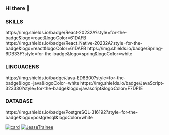 ### Hi there 👋

<!--
**JesseTrainee/JesseTrainee** is a ✨ _special_ ✨ repository because its `README.md` (this file) appears on your GitHub profile.

Here are some ideas to get you started:

[![card](https://github-readme-stats.vercel.app/api?username=JesseTrainee&theme=default)](https://github.com/JesseTrainee/)
- 🌱 I’m currently learning ...
- 👯 I’m looking to collaborate on ...
- 🤔 I’m looking for help with ...
- 💬 Ask me about ...
- 📫 How to reach me: ...
- 😄 Pronouns: ...
- ⚡ Fun fact: ...
-->
<h3>SKILLS</h3>
https://img.shields.io/badge/React-20232A?style=for-the-badge&logo=react&logoColor=61DAFB
https://img.shields.io/badge/React_Native-20232A?style=for-the-badge&logo=react&logoColor=61DAFB
https://img.shields.io/badge/Spring-6DB33F?style=for-the-badge&logo=spring&logoColor=white

<h3>LINGUAGENS</h3>
https://img.shields.io/badge/Java-ED8B00?style=for-the-badge&logo=java&logoColor=white
https://img.shields.io/badge/JavaScript-323330?style=for-the-badge&logo=javascript&logoColor=F7DF1E

<H3>DATABASE</H3>
https://img.shields.io/badge/PostgreSQL-316192?style=for-the-badge&logo=postgresql&logoColor=white

[![card](https://github-readme-stats.vercel.app/api?username=JesseTrainee&theme=tokyonight)](https://github.com/JesseTrainee/)
[![JesseTrainee](https://github-readme-stats.vercel.app/api/top-langs/?username=JesseTrainee&hide=html&layout=compact=true&theme=tokyonight)](https://github.com/JesseTrainee/)



